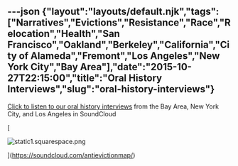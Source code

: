 ---json
{"layout":"layouts/default.njk","tags":["Narratives","Evictions","Resistance","Race","Relocation","Health","San Francisco","Oakland","Berkeley","California","City of Alameda","Fremont","Los Angeles","New York City","Bay Area"],"date":"2015-10-27T22:15:00","title":"Oral History Interviews","slug":"oral-history-interviews"}
---

[Click to listen to our oral history interviews](https://soundcloud.com/antievictionmap/) from the Bay Area, New York City, and Los Angeles in SoundCloud

[

![static1.squarespace.png](https://images.squarespace-cdn.com/content/v1/52b7d7a6e4b0b3e376ac8ea2/1551653842137-9C8BN7PTA9O8PNT8HVDI/ke17ZwdGBToddI8pDm48kD-ayKaHdXfgiPA8FTOf99FZw-zPPgdn4jUwVcJE1ZvWQUxwkmyExglNqGp0IvTJZamWLI2zvYWH8K3-s_4yszcp2ryTI0HqTOaaUohrI8PIewhOzWDuWH1UVBLAOd69TOrCWp6uxwcqNTM0DmFI1Tg/static1.squarespace.png)

](https://soundcloud.com/antievictionmap/)